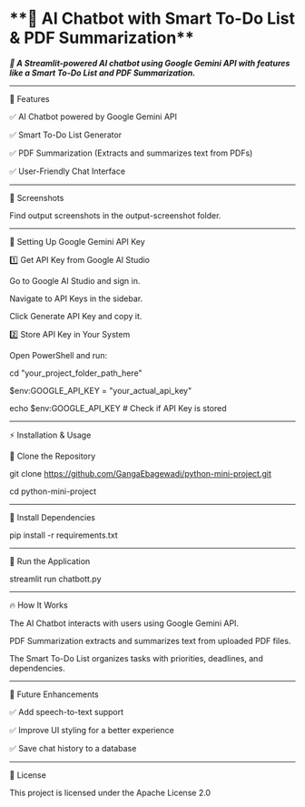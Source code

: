 <h1>**🤖 AI Chatbot with Smart To-Do List & PDF Summarization**</h1>

***🚀 A Streamlit-powered AI chatbot using Google Gemini API with features like a Smart To-Do List and PDF Summarization.***
____________________________________________________________________________________________________________________________________________________________________
📌 Features

✅ AI Chatbot powered by Google Gemini API

✅ Smart To-Do List Generator

✅ PDF Summarization (Extracts and summarizes text from PDFs)

✅ User-Friendly Chat Interface
____________________________________________________________________________________________________________________________________________________________________
📸 Screenshots

Find output screenshots in the output-screenshot folder.
____________________________________________________________________________________________________________________________________________________________________
🔑 Setting Up Google Gemini API Key

1️⃣ Get API Key from Google AI Studio

Go to Google AI Studio and sign in.

Navigate to API Keys in the sidebar.

Click Generate API Key and copy it.

2️⃣ Store API Key in Your System

Open PowerShell and run:

cd "your_project_folder_path_here"

$env:GOOGLE_API_KEY = "your_actual_api_key"

echo $env:GOOGLE_API_KEY   # Check if API Key is stored
____________________________________________________________________________________________________________________________________________________________________
⚡ Installation & Usage

🔹 Clone the Repository

git clone https://github.com/GangaEbagewadi/python-mini-project.git

cd python-mini-project
____________________________________________________________________________________________________________________________________________________________________
🔹 Install Dependencies

pip install -r requirements.txt
______________________________________________________________________________________________________________________________________________________________
🔹 Run the Application

streamlit run chatbott.py
____________________________________________________________________________________________________________________________________________________________________
🔥 How It Works

The AI Chatbot interacts with users using Google Gemini API.

PDF Summarization extracts and summarizes text from uploaded PDF files.

The Smart To-Do List organizes tasks with priorities, deadlines, and dependencies.
____________________________________________________________________________________________________________________________________________________________________
🚀 Future Enhancements

✅ Add speech-to-text support

✅ Improve UI styling for a better experience

✅ Save chat history to a database
____________________________________________________________________________________________________________________________________________________________________
📜 License

This project is licensed under the Apache License 2.0
